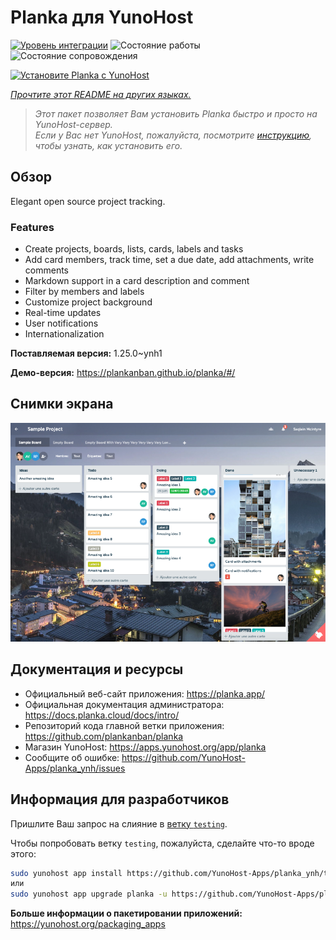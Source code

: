 <!--
Важно: этот README был автоматически сгенерирован <https://github.com/YunoHost/apps/tree/master/tools/readme_generator>
Он НЕ ДОЛЖЕН редактироваться вручную.
-->

# Planka для YunoHost

[![Уровень интеграции](https://apps.yunohost.org/badge/integration/planka)](https://ci-apps.yunohost.org/ci/apps/planka/)
![Состояние работы](https://apps.yunohost.org/badge/state/planka)
![Состояние сопровождения](https://apps.yunohost.org/badge/maintained/planka)

[![Установите Planka с YunoHost](https://install-app.yunohost.org/install-with-yunohost.svg)](https://install-app.yunohost.org/?app=planka)

*[Прочтите этот README на других языках.](./ALL_README.md)*

> *Этот пакет позволяет Вам установить Planka быстро и просто на YunoHost-сервер.*  
> *Если у Вас нет YunoHost, пожалуйста, посмотрите [инструкцию](https://yunohost.org/install), чтобы узнать, как установить его.*

## Обзор

Elegant open source project tracking.

### Features

- Create projects, boards, lists, cards, labels and tasks
- Add card members, track time, set a due date, add attachments, write comments
- Markdown support in a card description and comment
- Filter by members and labels
- Customize project background
- Real-time updates
- User notifications
- Internationalization


**Поставляемая версия:** 1.25.0~ynh1

**Демо-версия:** <https://plankanban.github.io/planka/#/>

## Снимки экрана

![Снимок экрана Planka](./doc/screenshots/screenshot.png)

## Документация и ресурсы

- Официальный веб-сайт приложения: <https://planka.app/>
- Официальная документация администратора: <https://docs.planka.cloud/docs/intro/>
- Репозиторий кода главной ветки приложения: <https://github.com/plankanban/planka>
- Магазин YunoHost: <https://apps.yunohost.org/app/planka>
- Сообщите об ошибке: <https://github.com/YunoHost-Apps/planka_ynh/issues>

## Информация для разработчиков

Пришлите Ваш запрос на слияние в [ветку `testing`](https://github.com/YunoHost-Apps/planka_ynh/tree/testing).

Чтобы попробовать ветку `testing`, пожалуйста, сделайте что-то вроде этого:

```bash
sudo yunohost app install https://github.com/YunoHost-Apps/planka_ynh/tree/testing --debug
или
sudo yunohost app upgrade planka -u https://github.com/YunoHost-Apps/planka_ynh/tree/testing --debug
```

**Больше информации о пакетировании приложений:** <https://yunohost.org/packaging_apps>
